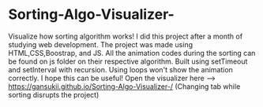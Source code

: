 # Sorting-Algo-Visualizer-

Visualize how sorting algorithm works!
I did this project after a month of studying web development.
The project was made using HTML,CSS,Boostrap, and JS. 
All the animation codes during the sorting can be found on js folder on their respective algorithm.
Built using setTimeout and setInterval with recursion. Using loops won't show the animation correctly.
I hope this can be useful! Open the visualizer here --> https://gansukii.github.io/Sorting-Algo-Visualizer-/ (Changing tab while sorting disrupts the project)
